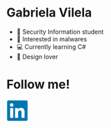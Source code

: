 <!--<a>
  <img src="https://raw.githubusercontent.com/GVilela/gabe/main/desenvolvimento_dotnet.png"  alt="Desenvolvimento_em_dotNet" height="50" width="50">
 </a>
 <a>
  <img src="https://raw.githubusercontent.com/GVilela/gabe/main/dev_avancado_es6.png"  alt="Desenvolvimento_avancado_ES6" height="50" width="50">
 </a>
  <img src="https://raw.githubusercontent.com/GVilela/gabe/main/intro_git_github.png"  alt="linkedin-Gabriela" height="50" width="50">
  <img src="https://raw.githubusercontent.com/GVilela/gabe/main/intro_html_css.png"  alt="linkedin-Gabriela" height="50" width="50">
  <img src="https://raw.githubusercontent.com/GVilela/gabe/main/java_basico.png"  alt="linkedin-Gabriela" height="50" width="50">
  <img src="https://raw.githubusercontent.com/GVilela/gabe/main/logica_essencial.png"  alt="linkedin-Gabriela" height="50" width="50">
  <img src="https://raw.githubusercontent.com/GVilela/gabe/main/oo_em_dotnet.png"  alt="linkedin-Gabriela" height="50" width="50">
  <img src="https://raw.githubusercontent.com/GVilela/gabe/main/primeiros_passos_dotnet.png"  alt="linkedin-Gabriela" height="50" width="50">
  <img src="https://raw.githubusercontent.com/GVilela/gabe/main/prog_inter_js.png"  alt="linkedin-Gabriela" height="50" width="50">
  <img src="https://raw.githubusercontent.com/GVilela/gabe/main/responsividade.png"  alt="linkedin-Gabriela" height="50" width="50">
  <img src="https://raw.githubusercontent.com/GVilela/gabe/main/sql_server.png"  alt="linkedin-Gabriela" height="50" width="50">
  <img src="https://raw.githubusercontent.com/GVilela/gabe/main/vuejs.png"  alt="linkedin-Gabriela" height="50" width="50">
  <img src="https://raw.githubusercontent.com/devicons/devicon/master/icons/xd/xd-plain.svg"  alt="linkedin-Gabriela" height="50" width="50">
  <img src="https://raw.githubusercontent.com/devicons/devicon/master/icons/illustrator/illustrator-plain.svg"  alt="linkedin-Gabriela" height="50" width="50">
  <img src="https://raw.githubusercontent.com/devicons/devicon/master/icons/photoshop/photoshop-plain.svg"  alt="linkedin-Gabriela" height="50" width="50">
  <img src="https://raw.githubusercontent.com/devicons/devicon/master/icons/wordpress/wordpress-plain.svg"  alt="linkedin-Gabriela" height="50" width="50">



</a>!-->

# Gabriela Vilela 
  - :closed_lock_with_key: Security Information student 
  - :japanese_ogre: Interested in malwares 
  - :computer: Currently learning C# 
  - :carousel_horse: Design lover 
  
# Follow me!
<a>
  <img src="https://raw.githubusercontent.com/devicons/devicon/master/icons/linkedin/linkedin-plain.svg" alt="linkedin-Gabriela" height="50" width="50" href="https://linkedin.com/in/gabrielavvilela">
</a>
